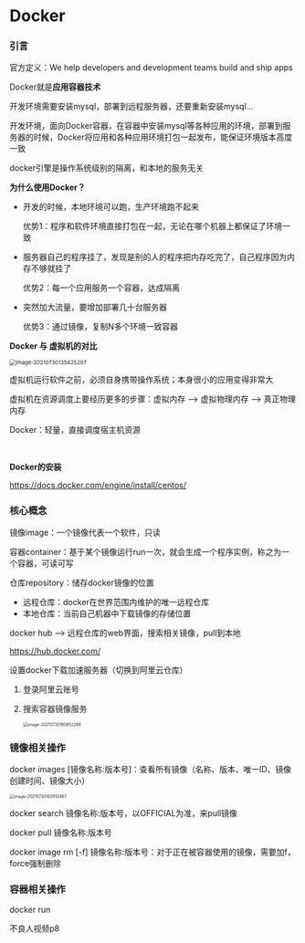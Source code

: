 # Docker



### 引言

官方定义：We help developers and development teams build and ship apps

Docker就是**应用容器技术**



开发环境需要安装mysql，部署到远程服务器，还要重新安装mysql...

开发环境，面向Docker容器，在容器中安装mysql等各种应用的环境，部署到服务器的时候，Docker将应用和各种应用环境打包一起发布，能保证环境版本高度一致



docker引擎是操作系统级别的隔离，和本地的服务无关



**为什么使用Docker？**

- 开发的时候，本地环境可以跑，生产环境跑不起来

  优势1：程序和软件环境直接打包在一起，无论在哪个机器上都保证了环境一致

- 服务器自己的程序挂了，发现是别的人的程序把内存吃完了，自己程序因为内存不够就挂了

  优势2：每一个应用服务一个容器，达成隔离

- 突然加大流量，要增加部署几十台服务器

  优势3：通过镜像，复制N多个环境一致容器



**Docker 与 虚拟机的对比**

<img src="C:\Users\乐乐大哥哥\AppData\Roaming\Typora\typora-user-images\image-20210730135425207.png" alt="image-20210730135425207" style="zoom: 67%;" />	

虚拟机运行软件之前，必须自身携带操作系统；本身很小的应用变得非常大

虚拟机在资源调度上要经历更多的步骤：虚拟内存 --> 虚拟物理内存 --> 真正物理内存

Docker：轻量，直接调度宿主机资源

​	

**Docker的安装**

https://docs.docker.com/engine/install/centos/



### **核心概念**

镜像image：一个镜像代表一个软件，只读

容器container：基于某个镜像运行run一次，就会生成一个程序实例，称之为一个容器，可读可写

仓库repository：储存docker镜像的位置

- 远程仓库：docker在世界范围内维护的唯一远程仓库
- 本地仓库：当前自己机器中下载镜像的存储位置

docker hub --> 远程仓库的web界面，搜索相关镜像，pull到本地

https://hub.docker.com/



设置docker下载加速服务器（切换到阿里云仓库）

1. 登录阿里云账号

2. 搜索容器镜像服务

   <img src="C:\Users\乐乐大哥哥\AppData\Roaming\Typora\typora-user-images\image-20210730160652289.png" alt="image-20210730160652289" style="zoom: 50%;" />	



### 镜像相关操作

docker images [镜像名称:版本号]：查看所有镜像（名称、版本、唯一ID、镜像创建时间、镜像大小）

<img src="C:\Users\乐乐大哥哥\AppData\Roaming\Typora\typora-user-images\image-20210730162910467.png" alt="image-20210730162910467" style="zoom:50%;" />	

docker search 镜像名称:版本号，以OFFICIAL为准，来pull镜像

docker pull 镜像名称:版本号

docker image rm [-f] 镜像名称:版本号：对于正在被容器使用的镜像，需要加f，force强制删除



### 容器相关操作

docker run

不良人视频p8